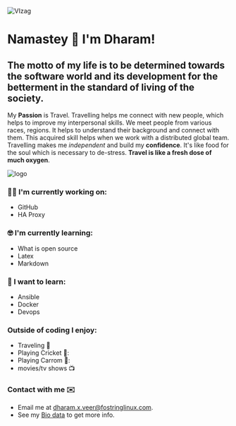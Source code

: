 ![VIzag](http://www.regionalculture.com/wp-content/uploads/2020/07/tirupathi.jpg)

# Namastey 🙏 I'm Dharam!
## The motto of my life is to be determined towards the software world and its development for the betterment in the standard of living of the society.

My **Passion** is Travel. Travelling helps me connect with new people, which helps to improve my interpersonal skills. We meet people from various races, regions. It helps to understand their background and connect with them. 
This acquired skill helps when we work with a distributed global team. Travelling makes me *independent* and build my **confidence**. It's like food for the soul which is necessary to de-stress. **Travel is like a fresh dose of much  oxygen**.

![logo](https://www.zdnet.com/a/hub/i/2019/09/29/48b231e1-e790-446c-899a-e5f53296387f/tux.png)

 ### :technologist: I'm currently working on:
 
 - GitHub
 - HA Proxy 

### :nerd_face: I'm currently learning:
 
 - What is open source
 - Latex
 - Markdown

### :thinking: I want to learn:

 - Ansible
 - Docker
 - Devops
 
### Outside of coding I enjoy:
 
 - Traveling :train:
 - Playing Cricket 🏏:
 - Playing Carrom 🔳:
 - movies/tv shows :tv:

### Contact with me ✉️
 - Email me at [dharam.x.veer@fostringlinux.com](mailto:dharam.x.veer@fostringlinux.com).
 - See my [Bio data](https://github.com/dharam-dot/my.passion.md/blob/main/Bio.Data.md) to get more info.
 
 





